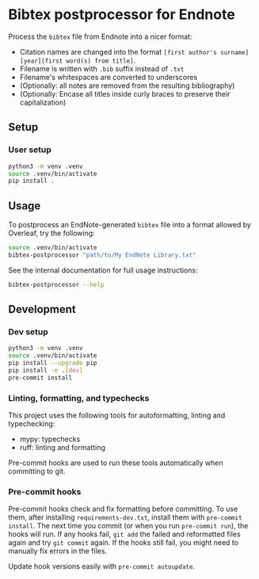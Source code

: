 # Bibtex postprocessor for Endnote

Process the `bibtex` file from Endnote into a nicer format:

* Citation names are changed into the format `[first author's surname][year][first word(s) from title]`.
* Filename is written with `.bib` suffix instead of `.txt`
* Filename's whitespaces are converted to underscores
* (Optionally: all notes are removed from the resulting bibliography)
* (Optionally: Encase all titles inside curly braces to preserve their capitalization)

##  Setup

### User setup

```bash
python3 -m venv .venv
source .venv/bin/activate
pip install .
```

## Usage

To postprocess an EndNote-generated `bibtex` file into a format allowed by
Overleaf, try the following:

```bash
source .venv/bin/activate
bibtex-postprocessor "path/to/My EndNote Library.txt"
```

See the internal documentation for full usage instructions:

```bash
bibtex-postprocessor --help
```

## Development

### Dev setup

```bash
python3 -m venv .venv
source .venv/bin/activate
pip install --upgrade pip
pip install -e .[dev]
pre-commit install
```

### Linting, formatting, and typechecks

This project uses the following tools for autoformatting, linting and typechecking:

* mypy: typechecks
* ruff: linting and formatting

Pre-commit hooks are used to run these tools automatically when committing to git.

### Pre-commit hooks

Pre-commit hooks check and fix formatting before committing. To use them, after installing `requirements-dev.txt`, install them with `pre-commit install`. The next time you commit (or when you run `pre-commit run`), the hooks will run. If any hooks fail, `git add` the failed and reformatted files again and try `git commit` again. If the hooks still fail, you might need to manually fix errors in the files.

Update hook versions easily with `pre-commit autoupdate`.
